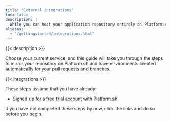 ```yaml
---
title: "External integrations"
toc: false
description: |
  While you can host your application repository entirely on Platform.sh, it's likely that you will want to integrate your deployments with your pre-existing service. Platform.sh can be easily integrated with external services such as GitHub, Gitlab, or Bitbucket.
aliases:
  - "/gettingstarted/integrations.html"
---
```


{{< description >}}

Choose your current service, and this guide will take you through the steps to mirror your repository on Platform.sh and have environments created automatically for your pull requests and branches.

{{< integrations >}}

These steps assume that you have already:

* Signed up for a [free trial account](https://accounts.platform.sh/platform/trial/general/setup) with Platform.sh.

If you have not completed these steps by now, click the links and do so before you begin.
